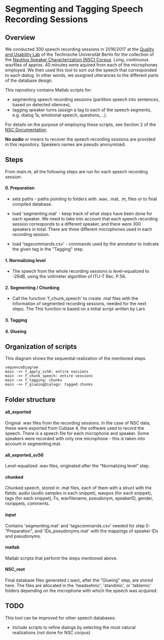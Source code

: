 # Segmenting and Tagging Speech Recording Sessions

## Overview

We conducted 300 speech recording sessions in 2016/2017 at the [Quality and Usability Lab](http://www.qu.tu-berlin.de/menue/qu/) of the Technische Universität Berlin for the collection of the [Nautilus Speaker Characterization (NSC) Corpus](http://www.qu.tu-berlin.de/?id=nsc-corpus). Long, continuous wavfiles of approx. 40 minutes were aquired from each of the microphones employed. We then used this tool to sort out the speech that corresponded to each dialog. In other words, we assigned utterances to the different parts of the database design.

This repository contains Matlab scripts for:
* segmenting speech recording sessions (partition speech into sentences, based on detected silences),
* tagging speaker turns (assign a tag to each of the speech segments, e.g. dialog 1a, emotional speech, questions,...).

For details on the purpose of employing these scripts, see Section 2 of the [NSC Documentation](http://www.qu.tu-berlin.de/fileadmin/fg41/users/fernandez.laura/NSC_documentation_v01.pdf).

**No audio** or means to recover the speech recording sessions are provided in this repository. Speakers names are pseudo anonymized.

## Steps

From main.m, all the following steps are run for each speech recording session:

#### 0. Preparation

* sets paths - paths pointing to folders with .wav, .mat, .m, files or to final compiled database.

* load 'segmenting.mat' - keep track of what steps have been done for each speaker. We need to take into account that each speech recording session corresponds to a different speaker, and there were 300 speakers in total. There are three different microphones used in each recording session.

* load 'tagscommands.csv' - commands used by the annotator to indicate the given tag in the "Tagging" step.

#### 1. Normalizing level

* The speech from the whole recording sessions is level-equalized to -26dB, using the voltmeter algorithm of ITU-T Rec. P.56. 

#### 2. Segmenting / Chunking

* Call the function 'f_chunk_speech' to create .mat files with the information of segmented recording sessions, needed for the next steps. The This function is based on a initial script written by Lars 

#### 3. Tagging

#### 4. Glueing


## Organization of scripts

This diagram shows the sequential realization of the mentioned steps.

```mermaid
sequenceDiagram
main ->> f_apply_sv56: entire sessions
main ->> f_chunk_speech: entire sessions
main ->> f_tagging: chunks
main ->> f_glueingDialogs: tagged chunks
```


## Folder structure

#### all_exported
Original .wav files from the recording sessions. In the case of NSC data, these were exported from Cubase 4, the software used to record the speech. There is a speech file for each microphone and speaker. Some speakers were recorded with only one microphone - this is taken into account in segmenting.mat.

#### all_exported_sv56

Level-equalized .wav files, originated after the "Normalizing level" step.

#### chunked

Chunked speech, stored in .mat files, each of them with a struct with the fields: audio (audio samples in each snippet), wavpos (for each snippet), tags (for each snippet), Fs, wavfilename, pseudonym, speakerID, gender, nsnippets, comments.

#### input

Contains 'segmenting.mat' and 'tagscommands.csv' needed for step 0: "Preparation", and 'IDs_pseudonyms.mat' with the mappings of speaker IDs and pseudonyms.

#### matlab

Matlab scripts that perform the steps mentioned above.

#### NSC_root
Final database files generated (.wav), after the "Glueing" step, are stored here. The files are allocated in the 'headsetmic', 'standmic', or 'tablemic' folders depending on the microphone with which the speech was acquired.


## TODO
This tool can be improved for other speech databases:
* Include scripts to refine dialogs by selecting the most natural realizations (not done for NSC corpus)